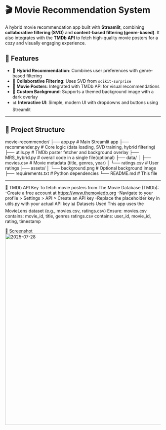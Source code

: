 # 🎬 Movie Recommendation System

A hybrid movie recommendation app built with **Streamlit**, combining **collaborative filtering (SVD)** and **content-based filtering (genre-based)**. It also integrates with the **TMDb API** to fetch high-quality movie posters for a cozy and visually engaging experience.

## 🚀 Features

- 🎯 **Hybrid Recommendation**: Combines user preferences with genre-based filtering
- 🧠 **Collaborative Filtering**: Uses SVD from `scikit-surprise`
- 🎥 **Movie Posters**: Integrated with TMDb API for visual recommendations
- 🎨 **Custom Background**: Supports a themed background image with a dark overlay
- 📊 **Interactive UI**: Simple, modern UI with dropdowns and buttons using Streamlit

---

## 📁 Project Structure

movie-recommender/
├── app.py # Main Streamlit app
├── recommender.py # Core logic (data loading, SVD training, hybrid filtering)
├── utils.py # TMDb poster fetcher and background overlay
├── MRS_hybrid.py # overall code in a single file(optional)
├── data/
│ ├── movies.csv # Movie metadata (title, genres, year)
│ └── ratings.csv # User ratings
├── assets/
│ └── background.png # Optional background image
├── requirements.txt # Python dependencies
└── README.md # This file

---

🔑 TMDb API Key
To fetch movie posters from The Movie Database (TMDb):
  -Create a free account at https://www.themoviedb.org
  -Navigate to your profile > Settings > API > Create an API key
  -Replace the placeholder key in utils.py with your actual API key
📊 Datasets Used
This app uses the MovieLens dataset (e.g., movies.csv, ratings.csv)
Ensure:
  movies.csv contains: movie_id, title, genres
  ratings.csv contains: user_id, movie_id, rating, timestamp

📸 Screenshot
<img width="1276" height="618" alt="2025-07-28" src="https://github.com/user-attachments/assets/1d7ac589-29a7-47c7-97a7-8eb00d0da23a" />
